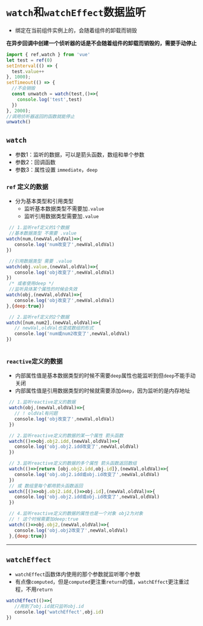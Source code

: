 # `watch`和`watchEffect`数据监听

* 绑定在当前组件实例上的，会随着组件的卸载而销毁

**在异步回调中创建一个侦听器的话是不会随着组件的卸载而销毁的，需要手动停止**
```ts
import { ref,watch } from 'vue'
let test = ref(0)
setInterval(() => {
  test.value++
}, 1000);
setTimeout(() => {
  //不会销毁
  const unwatch = watch(test,()=>{
    console.log('test',test)
  })
}, 2000);
//调用侦听器返回的函数就能停止
unwatch()
```
## `watch`
* 参数1：监听的数据，可以是箭头函数，数组和单个参数
* 参数2：回调函数
* 参数3：属性设置 `immediate`，`deep`

### `ref` 定义的数据
* 分为基本类型和引用类型
  * 监听基本数据类型不需要加`.value`
  * 监听引用数据类型需要加`.value`
```js
 // 1.监听ref定义的1个数据
 //基本数据类型 不需要 .value
watch(num,(newVal,oldVal)=>{
   console.log('num改变了',newVal,oldVal)
})

 //引用数据类型 需要 .value
watch(obj.value,(newVal,oldVal)=>{
   console.log('obj改变了',newVal,oldVal) 
})
 /* 或者使用deep */
 //监听具体某个属性的时候会失效
watch(obj,(newVal,oldVal)=>{
   console.log('obj改变了',newVal,oldVal)
},{deep:true})

 // 2.监听ref定义的2个数据
watch([num,num2],(newVal,oldVal)=>{
   // newVal,oldVal也变成数组的形式
   console.log('num或num2改变了',newVal,oldVal)
})



```

### `reactive`定义的数据
* 内部属性值是基本数据类型的时候不需要`deep`属性也能监听到但`deep`不能手动关闭
* 内部属性值是引用数据类型的时候就需要添加`deep`，因为监听的是内存地址
```js
 // 1.监听reactive定义的数据 
 watch(obj,(newVal,oldVal)=>{
   // ! oldVal有问题
   console.log('obj改变了',newVal,oldVal)
 })

 // 2.监听reactive定义的数据的某一个属性 箭头函数
 watch(()=>obj.obj2.idd,(newVal,oldVal)=>{
   console.log('obj.obj2.idd改变了',newVal,oldVal)
 })

 // 3.监听reactive定义的数据的多个属性 箭头函数返回数组
 watch(()=>{return [obj.obj2.idd,obj.id]},(newVal,oldVal)=>{
   console.log('obj.obj2.idd或obj.id改变了',newVal,oldVal)
 })
 // 或 数组里每个都用箭头函数返回
 watch([()=>obj.obj2.idd,()=>obj.id],(newVal,oldVal)=>{
   console.log('obj.obj2.idd或obj.id改变了',newVal,oldVal)
 })

 // 4.监听reactive定义的数据的属性也是一个对象 obj2为对象
 // ! 这个时候需要加deep:true
 watch(()=>obj.obj2,(newVal,oldVal)=>{
   console.log('obj.obj2改变了',newVal,oldVal)
 },{deep:true})
```

---
## `watchEffect`
* `watchEffect`函数体内使用的那个参数就监听哪个参数
* 有点像`computed`，但是`computed`更注重`return`的值，`watchEffect`更注重过程，不用`return`

```js
watchEffect(()=>{
   //用到了obj.id就只监听obj.id
   console.log('watchEffect',obj.id)
})
```